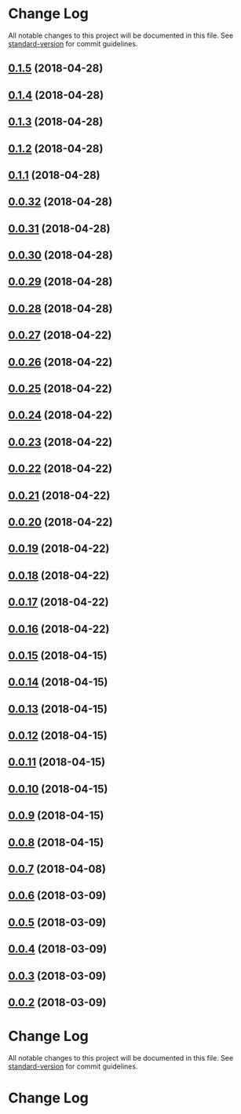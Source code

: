 # Change Log

All notable changes to this project will be documented in this file. See [standard-version](https://github.com/conventional-changelog/standard-version) for commit guidelines.

<a name="0.1.5"></a>
## [0.1.5](https://github.com/aivaras-ciurlionis/math-chart/compare/v0.1.4...v0.1.5) (2018-04-28)



<a name="0.1.4"></a>
## [0.1.4](https://github.com/aivaras-ciurlionis/math-chart/compare/v0.1.3...v0.1.4) (2018-04-28)



<a name="0.1.3"></a>
## [0.1.3](https://github.com/aivaras-ciurlionis/math-chart/compare/v0.1.2...v0.1.3) (2018-04-28)



<a name="0.1.2"></a>
## [0.1.2](https://github.com/aivaras-ciurlionis/math-chart/compare/v0.1.1...v0.1.2) (2018-04-28)



<a name="0.1.1"></a>
## [0.1.1](https://github.com/aivaras-ciurlionis/math-chart/compare/v0.0.32...v0.1.1) (2018-04-28)



<a name="0.0.32"></a>
## [0.0.32](https://github.com/aivaras-ciurlionis/math-chart/compare/v0.0.31...v0.0.32) (2018-04-28)



<a name="0.0.31"></a>
## [0.0.31](https://github.com/aivaras-ciurlionis/math-chart/compare/v0.0.30...v0.0.31) (2018-04-28)



<a name="0.0.30"></a>
## [0.0.30](https://github.com/aivaras-ciurlionis/math-chart/compare/v0.0.29...v0.0.30) (2018-04-28)



<a name="0.0.29"></a>
## [0.0.29](https://github.com/aivaras-ciurlionis/math-chart/compare/v0.0.28...v0.0.29) (2018-04-28)



<a name="0.0.28"></a>
## [0.0.28](https://github.com/aivaras-ciurlionis/math-chart/compare/v0.0.27...v0.0.28) (2018-04-28)



<a name="0.0.27"></a>
## [0.0.27](https://github.com/aivaras-ciurlionis/math-chart/compare/v0.0.26...v0.0.27) (2018-04-22)



<a name="0.0.26"></a>
## [0.0.26](https://github.com/aivaras-ciurlionis/math-chart/compare/v0.0.25...v0.0.26) (2018-04-22)



<a name="0.0.25"></a>
## [0.0.25](https://github.com/aivaras-ciurlionis/math-chart/compare/v0.0.24...v0.0.25) (2018-04-22)



<a name="0.0.24"></a>
## [0.0.24](https://github.com/aivaras-ciurlionis/math-chart/compare/v0.0.23...v0.0.24) (2018-04-22)



<a name="0.0.23"></a>
## [0.0.23](https://github.com/aivaras-ciurlionis/math-chart/compare/v0.0.22...v0.0.23) (2018-04-22)



<a name="0.0.22"></a>
## [0.0.22](https://github.com/aivaras-ciurlionis/math-chart/compare/v0.0.21...v0.0.22) (2018-04-22)



<a name="0.0.21"></a>
## [0.0.21](https://github.com/aivaras-ciurlionis/math-chart/compare/v0.0.20...v0.0.21) (2018-04-22)



<a name="0.0.20"></a>
## [0.0.20](https://github.com/aivaras-ciurlionis/math-chart/compare/v0.0.19...v0.0.20) (2018-04-22)



<a name="0.0.19"></a>
## [0.0.19](https://github.com/aivaras-ciurlionis/math-chart/compare/v0.0.18...v0.0.19) (2018-04-22)



<a name="0.0.18"></a>
## [0.0.18](https://github.com/aivaras-ciurlionis/math-chart/compare/v0.0.17...v0.0.18) (2018-04-22)



<a name="0.0.17"></a>
## [0.0.17](https://github.com/aivaras-ciurlionis/math-chart/compare/v0.0.16...v0.0.17) (2018-04-22)



<a name="0.0.16"></a>
## [0.0.16](https://github.com/aivaras-ciurlionis/math-chart/compare/v0.0.15...v0.0.16) (2018-04-22)



<a name="0.0.15"></a>
## [0.0.15](https://github.com/aivaras-ciurlionis/math-chart/compare/v0.0.14...v0.0.15) (2018-04-15)



<a name="0.0.14"></a>
## [0.0.14](https://github.com/aivaras-ciurlionis/math-chart/compare/v0.0.13...v0.0.14) (2018-04-15)



<a name="0.0.13"></a>
## [0.0.13](https://github.com/aivaras-ciurlionis/math-chart/compare/v0.0.12...v0.0.13) (2018-04-15)



<a name="0.0.12"></a>
## [0.0.12](https://github.com/aivaras-ciurlionis/math-chart/compare/v0.0.11...v0.0.12) (2018-04-15)



<a name="0.0.11"></a>
## [0.0.11](https://github.com/aivaras-ciurlionis/math-chart/compare/v0.0.10...v0.0.11) (2018-04-15)



<a name="0.0.10"></a>
## [0.0.10](https://github.com/aivaras-ciurlionis/math-chart/compare/v0.0.9...v0.0.10) (2018-04-15)



<a name="0.0.9"></a>
## [0.0.9](https://github.com/aivaras-ciurlionis/math-chart/compare/v0.0.8...v0.0.9) (2018-04-15)



<a name="0.0.8"></a>
## [0.0.8](https://github.com/aivaras-ciurlionis/math-chart/compare/v0.0.7...v0.0.8) (2018-04-15)



<a name="0.0.7"></a>
## [0.0.7](https://github.com/aivaras-ciurlionis/math-chart/compare/v0.0.6...v0.0.7) (2018-04-08)



<a name="0.0.6"></a>
## [0.0.6](https://github.com/aivaras-ciurlionis/math-chart/compare/v0.0.5...v0.0.6) (2018-03-09)



<a name="0.0.5"></a>
## [0.0.5](https://github.com/aivaras-ciurlionis/math-chart/compare/v0.0.4...v0.0.5) (2018-03-09)



<a name="0.0.4"></a>
## [0.0.4](https://github.com/aivaras-ciurlionis/math-chart/compare/v0.0.3...v0.0.4) (2018-03-09)



<a name="0.0.3"></a>
## [0.0.3](https://github.com/aivaras-ciurlionis/math-chart/compare/v0.0.2...v0.0.3) (2018-03-09)



<a name="0.0.2"></a>
## [0.0.2](https://github.com/aivaras-ciurlionis/math-chart/compare/v0.0.1...v0.0.2) (2018-03-09)



# Change Log

All notable changes to this project will be documented in this file. See [standard-version](https://github.com/conventional-changelog/standard-version) for commit guidelines.

# Change Log
